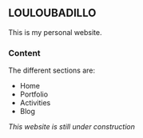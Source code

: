 ## LOULOUBADILLO

This is my personal website. 

### Content

The different sections are:
- Home
- Portfolio
- Activities
- Blog

*This website is still under construction* 

